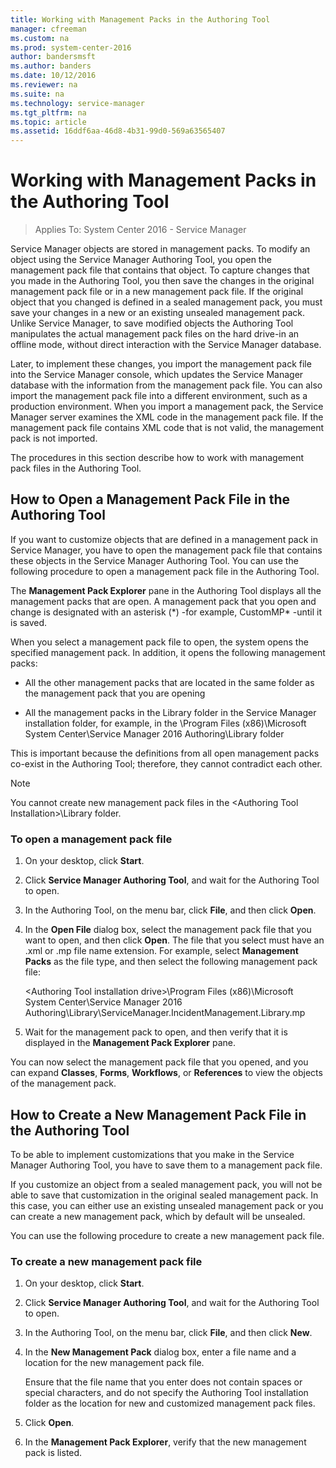 ```yaml
---
title: Working with Management Packs in the Authoring Tool
manager: cfreeman
ms.custom: na
ms.prod: system-center-2016
author: bandersmsft
ms.author: banders
ms.date: 10/12/2016
ms.reviewer: na
ms.suite: na
ms.technology: service-manager
ms.tgt_pltfrm: na
ms.topic: article
ms.assetid: 16ddf6aa-46d8-4b31-99d0-569a63565407
---
```


# Working with Management Packs in the Authoring Tool

>Applies To: System Center 2016 - Service Manager

Service Manager objects are stored in management packs. To modify an object using the Service Manager Authoring Tool, you open the management pack file that contains that object. To capture changes that you made in the Authoring Tool, you then save the changes in the original management pack file or in a new management pack file. If the original object that you changed is defined in a sealed management pack, you must save your changes in a new or an existing unsealed management pack. Unlike Service Manager, to save modified objects the Authoring Tool manipulates the actual management pack files on the hard drive-in an offline mode, without direct interaction with the Service Manager database.  

 Later, to implement these changes, you import the management pack file into the Service Manager console, which updates the Service Manager database with the information from the management pack file. You can also import the management pack file into a different environment, such as a production environment. When you import a management pack, the Service Manager server examines the XML code in the management pack file. If the management pack file contains XML code that is not valid, the management pack is not imported.  

 The procedures in this section describe how to work with management pack files in the Authoring Tool.  

## How to Open a Management Pack File in the Authoring Tool

If you want to customize objects that are defined in a management pack in Service Manager, you have to open the management pack file that contains these objects in the Service Manager Authoring Tool. You can use the following procedure to open a management pack file in the Authoring Tool.  

 The **Management Pack Explorer** pane in the Authoring Tool displays all the management packs that are open. A management pack that you open and change is designated with an asterisk \(\*\) -for example, CustomMP\* -until it is saved.  

 When you select a management pack file to open, the system opens the specified management pack. In addition, it opens the following management packs:  

-   All the other management packs that are located in the same folder as the management pack that you are opening  

-   All the management packs in the Library folder in the Service Manager installation folder, for example, in the \\Program Files \(x86\)\\Microsoft System Center\\Service Manager 2016 Authoring\\Library folder  

 This is important because the definitions from all open management packs co\-exist in the Authoring Tool; therefore, they cannot contradict each other.  

> [!NOTE]  
>  You cannot create new management pack files in the \<Authoring Tool Installation\>\\Library folder.  

### To open a management pack file  

1.  On your desktop, click **Start**.  

2.  Click **Service Manager Authoring Tool**, and wait for the Authoring Tool to open.  

3.  In the Authoring Tool, on the menu bar, click **File**, and then click **Open**.  

4.  In the **Open File** dialog box, select the management pack file that you want to open, and then click **Open**. The file that you select must have an .xml or .mp file name extension. For example, select **Management Packs** as the file type, and then select the following management pack file:  

     \<Authoring Tool installation drive\>\\Program Files \(x86\)\\Microsoft System Center\\Service Manager 2016 Authoring\\Library\\ServiceManager.IncidentManagement.Library.mp  

5.  Wait for the management pack to open, and then verify that it is displayed in the **Management Pack Explorer** pane.  

 You can now select the management pack file that you opened, and you can expand **Classes**, **Forms**, **Workflows**, or **References** to view the objects of the management pack.

## How to Create a New Management Pack File in the Authoring Tool

To be able to implement customizations that you make in the Service Manager Authoring Tool, you have to save them to a management pack file.  

 If you customize an object from a sealed management pack, you will not be able to save that customization in the original sealed management pack. In this case, you can either use an existing unsealed management pack or you can create a new management pack, which by default will be unsealed.  

 You can use the following procedure to create a new management pack file.  

### To create a new management pack file  

1.  On your desktop, click **Start**.  

2.  Click **Service Manager Authoring Tool**, and wait for the Authoring Tool to open.  

3.  In the Authoring Tool, on the menu bar, click **File**, and then click **New**.  

4.  In the **New Management Pack** dialog box, enter a file name and a location for the new management pack file.  

     Ensure that the file name that you enter does not contain spaces or special characters, and do not specify the Authoring Tool installation folder as the location for new and customized management pack files.  

5.  Click **Open**.  

6.  In the **Management Pack Explorer**, verify that the new management pack is listed.  
